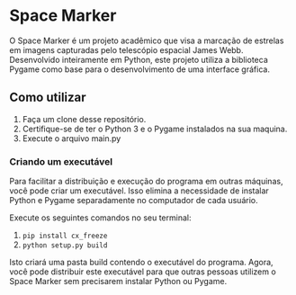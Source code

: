 # Space Marker
O Space Marker é um projeto acadêmico que visa a marcação de estrelas em imagens capturadas pelo telescópio espacial James Webb. Desenvolvido inteiramente em Python, este projeto utiliza a biblioteca Pygame como base para o desenvolvimento de uma interface gráfica.

## Como utilizar
1. Faça um clone desse repositório.
2. Certifique-se de ter o Python 3 e o Pygame instalados na sua maquina.
3. Execute o arquivo main.py

### Criando um executável
Para facilitar a distribuição e execução do programa em outras máquinas, você pode criar um executável. Isso elimina a necessidade de instalar Python e Pygame separadamente no computador de cada usuário.

Execute os seguintes comandos no seu terminal:
1. ```pip install cx_freeze```
2. ```python setup.py build```

Isto criará uma pasta build contendo o executável do programa. Agora, você pode distribuir este executável para que outras pessoas utilizem o Space Marker sem precisarem instalar Python ou Pygame.
